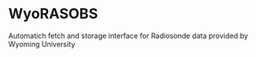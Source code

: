 # WyoRASOBS
Automatich fetch and storage interface for Radiosonde data provided by Wyoming University
